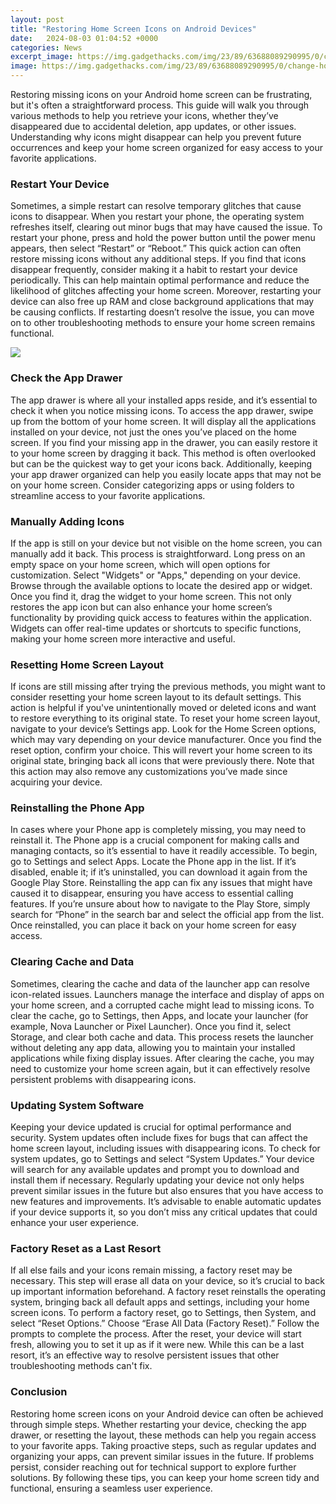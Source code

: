 ```yaml
---
layout: post
title: "Restoring Home Screen Icons on Android Devices"
date:   2024-08-03 01:04:52 +0000
categories: News
excerpt_image: https://img.gadgethacks.com/img/23/89/63688089290995/0/change-home-screen-icon-shapes-your-pixel-android-10.w1456.jpg
image: https://img.gadgethacks.com/img/23/89/63688089290995/0/change-home-screen-icon-shapes-your-pixel-android-10.w1456.jpg
---
```


Restoring missing icons on your Android home screen can be frustrating, but it's often a straightforward process. This guide will walk you through various methods to help you retrieve your icons, whether they’ve disappeared due to accidental deletion, app updates, or other issues. Understanding why icons might disappear can help you prevent future occurrences and keep your home screen organized for easy access to your favorite applications.
### Restart Your Device
Sometimes, a simple restart can resolve temporary glitches that cause icons to disappear. When you restart your phone, the operating system refreshes itself, clearing out minor bugs that may have caused the issue. To restart your phone, press and hold the power button until the power menu appears, then select “Restart” or “Reboot.” This quick action can often restore missing icons without any additional steps. If you find that icons disappear frequently, consider making it a habit to restart your device periodically. This can help maintain optimal performance and reduce the likelihood of glitches affecting your home screen.
Moreover, restarting your device can also free up RAM and close background applications that may be causing conflicts. If restarting doesn’t resolve the issue, you can move on to other troubleshooting methods to ensure your home screen remains functional.

![](https://img.gadgethacks.com/img/23/89/63688089290995/0/change-home-screen-icon-shapes-your-pixel-android-10.w1456.jpg)
### Check the App Drawer
The app drawer is where all your installed apps reside, and it’s essential to check it when you notice missing icons. To access the app drawer, swipe up from the bottom of your home screen. It will display all the applications installed on your device, not just the ones you’ve placed on the home screen. 
If you find your missing app in the drawer, you can easily restore it to your home screen by dragging it back. This method is often overlooked but can be the quickest way to get your icons back. Additionally, keeping your app drawer organized can help you easily locate apps that may not be on your home screen. Consider categorizing apps or using folders to streamline access to your favorite applications.
### Manually Adding Icons
If the app is still on your device but not visible on the home screen, you can manually add it back. This process is straightforward. Long press on an empty space on your home screen, which will open options for customization. Select "Widgets" or "Apps," depending on your device. Browse through the available options to locate the desired app or widget. 
Once you find it, drag the widget to your home screen. This not only restores the app icon but can also enhance your home screen’s functionality by providing quick access to features within the application. Widgets can offer real-time updates or shortcuts to specific functions, making your home screen more interactive and useful.
### Resetting Home Screen Layout
If icons are still missing after trying the previous methods, you might want to consider resetting your home screen layout to its default settings. This action is helpful if you've unintentionally moved or deleted icons and want to restore everything to its original state. 
To reset your home screen layout, navigate to your device’s Settings app. Look for the Home Screen options, which may vary depending on your device manufacturer. Once you find the reset option, confirm your choice. This will revert your home screen to its original state, bringing back all icons that were previously there. Note that this action may also remove any customizations you’ve made since acquiring your device.
### Reinstalling the Phone App
In cases where your Phone app is completely missing, you may need to reinstall it. The Phone app is a crucial component for making calls and managing contacts, so it’s essential to have it readily accessible. To begin, go to Settings and select Apps. Locate the Phone app in the list. If it’s disabled, enable it; if it’s uninstalled, you can download it again from the Google Play Store.
Reinstalling the app can fix any issues that might have caused it to disappear, ensuring you have access to essential calling features. If you’re unsure about how to navigate to the Play Store, simply search for “Phone” in the search bar and select the official app from the list. Once reinstalled, you can place it back on your home screen for easy access.
### Clearing Cache and Data
Sometimes, clearing the cache and data of the launcher app can resolve icon-related issues. Launchers manage the interface and display of apps on your home screen, and a corrupted cache might lead to missing icons. To clear the cache, go to Settings, then Apps, and locate your launcher (for example, Nova Launcher or Pixel Launcher). 
Once you find it, select Storage, and clear both cache and data. This process resets the launcher without deleting any app data, allowing you to maintain your installed applications while fixing display issues. After clearing the cache, you may need to customize your home screen again, but it can effectively resolve persistent problems with disappearing icons.
### Updating System Software
Keeping your device updated is crucial for optimal performance and security. System updates often include fixes for bugs that can affect the home screen layout, including issues with disappearing icons. To check for system updates, go to Settings and select “System Updates.” Your device will search for any available updates and prompt you to download and install them if necessary.
Regularly updating your device not only helps prevent similar issues in the future but also ensures that you have access to new features and improvements. It’s advisable to enable automatic updates if your device supports it, so you don’t miss any critical updates that could enhance your user experience.
### Factory Reset as a Last Resort
If all else fails and your icons remain missing, a factory reset may be necessary. This step will erase all data on your device, so it’s crucial to back up important information beforehand. A factory reset reinstalls the operating system, bringing back all default apps and settings, including your home screen icons.
To perform a factory reset, go to Settings, then System, and select “Reset Options.” Choose “Erase All Data (Factory Reset).” Follow the prompts to complete the process. After the reset, your device will start fresh, allowing you to set it up as if it were new. While this can be a last resort, it’s an effective way to resolve persistent issues that other troubleshooting methods can't fix.
### Conclusion
Restoring home screen icons on your Android device can often be achieved through simple steps. Whether restarting your device, checking the app drawer, or resetting the layout, these methods can help you regain access to your favorite apps. Taking proactive steps, such as regular updates and organizing your apps, can prevent similar issues in the future. If problems persist, consider reaching out for technical support to explore further solutions. By following these tips, you can keep your home screen tidy and functional, ensuring a seamless user experience.